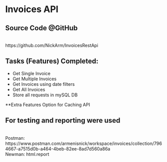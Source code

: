 # Invoices API

<h2>Source Code @GitHub</h2></br>
https://github.com/NickArm/InvoicesRestApi


<h2>Tasks (Features) Completed:</h2>

<ul>
<li>Get Single Invoice <ol>
<https://invoices.letsrock.gr/v1/controller/invoice.php?invoiceid="2c92a0ae743576fb01744f3f2ac04aa8"></ol></li>

<li>Get Multiple Invoices</br>
<https://invoices.letsrock.gr/v1/controller/invoice.php?invoiceid="2c92a09a7448f4750174509e902934a0","2c92a099743576ec0174509e9a0030f5"></li>

<li>Get Invoices using date filters</br>
<https://invoices.letsrock.gr/v1/controller/invoice.php?date_from="2020-09-02"&date_to="2020-09-04"></li>

<li>Get All Invoices</br>
<https://invoices.letsrock.gr/v1/controller/invoice.php></li>


<li>Store all requests in mySQL DB</li>
</ul>


**Extra Features
Option for Caching API


<h2>For testing and reporting were used</h2></br>
Postman:  https://www.postman.com/armenisnick/workspace/invoices/collection/7964667-a7515d0b-a464-4beb-82ee-8ad7d560a86a</br>
Newman: html.report

